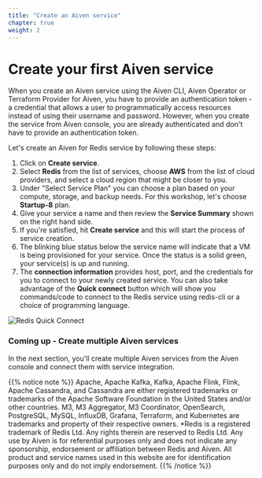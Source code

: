 ```yaml
---
title: "Create an Aiven service"
chapter: true
weight: 2
---
```


# Create your first Aiven service

When you create an Aiven service using the Aiven CLI, Aiven Operator or Terraform Provider for Aiven, you have to provide an authentication token - a credential that allows a user to programmatically access resources instead of using their username and password. However, when you create the service from Aiven console, you are already authenticated and don't have to provide an authentication token.

Let's create an Aiven for Redis service by following these steps:

1. Click on **Create service**.
2. Select **Redis** from the list of services, choose **AWS** from the list of cloud providers, and select a cloud region that might be closer to you.
3. Under "Select Service Plan" you can choose a plan based on your compute, storage, and backup needs. For this workshop, let's choose **Startup-8** plan.
4. Give your service a name and then review the **Service Summary** shown on the right hand side.
5. If you're satisfied, hit **Create service** and this will start the process of service creation.
6. The blinking blue status below the service name will indicate that a VM is being provisioned for your service. Once the status is a solid green, your service(s) is up and running.
7. The **connection information** provides host, port, and the credentials for you to connect to your newly created service. You can also take advantage of the **Quick connect** button which will show you commands/code to connect to the Redis service using redis-cli or a choice of programming language.

![Redis Quick Connect](/images/redis-quick-connect.png)

### Coming up - Create multiple Aiven services
In the next section, you'll create multiple Aiven services from the Aiven console and connect them with service integration.


{{% notice note %}}
Apache, Apache Kafka, Kafka, Apache Flink, Flink, Apache Cassandra, and Cassandra are either registered trademarks or trademarks of the Apache Software Foundation in the United States and/or other countries. M3, M3 Aggregator, M3 Coordinator, OpenSearch, PostgreSQL, MySQL, InfluxDB, Grafana, Terraform, and Kubernetes are trademarks and property of their respective owners. *Redis is a registered trademark of Redis Ltd. Any rights therein are reserved to Redis Ltd. Any use by Aiven is for referential purposes only and does not indicate any sponsorship, endorsement or affiliation between Redis and Aiven. All product and service names used in this website are for identification purposes only and do not imply endorsement.
{{% /notice %}}